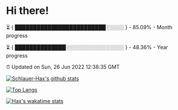 # Hi there!

⏳ { █████████████████████████░░░░░ } - 85.09% - Month progress

⏳ { ██████████████░░░░░░░░░░░░░░░░ } - 48.36% - Year progress

⏰ Updated on Sun, 26 Jun 2022 12:38:35 GMT


[![Schlauer-Hax's github stats](https://github-readme-stats.vercel.app/api?username=Schlauer-Hax&show_icons=true&theme=dark&count_private=true)](https://github.com/Schlauer-Hax)


[![Top Langs](https://github-readme-stats.vercel.app/api/top-langs/?username=Schlauer-Hax&layout=compact&theme=dark)](https://github.com/Schlauer-Hax?tab=repositories)


[![Hax's wakatime stats](https://github-readme-stats.vercel.app/api/wakatime?username=Hax&theme=dark)](https://wakatime.com/@Hax)

